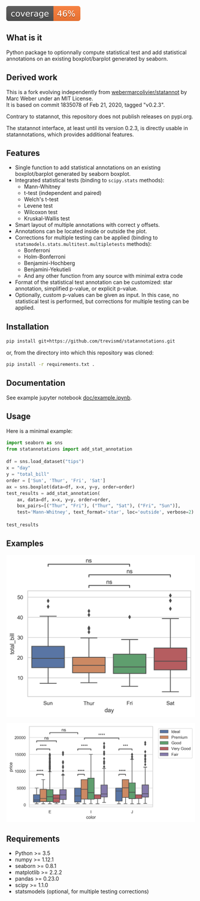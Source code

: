 ![coverage](./coverage.svg)

## What is it

Python package to optionnally compute statistical test and add statistical
annotations on an existing boxplot/barplot generated by seaborn.

## Derived work

This is a fork evolving independently from
[webermarcolivier/statannot](https://github.com/webermarcolivier/statannot)
by Marc Weber under an MIT License.  
It is based on commit 1835078 of Feb 21, 2020, tagged "v0.2.3".  

Contrary to statannot, this repository does not publish releases on pypi.org.

The statannot interface, at least until its version 0.2.3, is directly usable in
statannotations, which provides additional features.

## Features

- Single function to add statistical annotations on an existing boxplot/barplot
  generated by seaborn boxplot.
- Integrated statistical tests (binding to `scipy.stats` methods):
    - Mann-Whitney
    - t-test (independent and paired)
    - Welch's t-test
    - Levene test
    - Wilcoxon test
    - Kruskal-Wallis test
- Smart layout of multiple annotations with correct y offsets.
- Annotations can be located inside or outside the plot.
- Corrections for multiple testing can be applied
  (binding to `statsmodels.stats.multitest.multipletests` methods):
    - Bonferroni
    - Holm-Bonferroni
    - Benjamini-Hochberg
    - Benjamini-Yekutieli
    - And any other function from any source with minimal extra code
- Format of the statistical test annotation can be customized:
      star annotation, simplified p-value, or explicit p-value.
- Optionally, custom p-values can be given as input.
      In this case, no statistical test is performed, but corrections for
      multiple testing can be applied.

## Installation

```bash
pip install git+https://github.com/trevismd/statannotations.git
```
or, from the directory into which this repository was cloned:

```bash
pip install -r requirements.txt .
```

## Documentation

See example jupyter notebook [doc/example.ipynb](`doc/example.ipynb).

## Usage

Here is a minimal example:

```python
import seaborn as sns
from statannotations import add_stat_annotation

df = sns.load_dataset("tips")
x = "day"
y = "total_bill"
order = ['Sun', 'Thur', 'Fri', 'Sat']
ax = sns.boxplot(data=df, x=x, y=y, order=order)
test_results = add_stat_annotation(
    ax, data=df, x=x, y=y, order=order,
    box_pairs=[("Thur", "Fri"), ("Thur", "Sat"), ("Fri", "Sun")],
    test='Mann-Whitney', text_format='star', loc='outside', verbose=2)

test_results
```

## Examples

![Example 1](doc/example_non-hue_outside.png)

![Example 2](doc/example_hue_layout.png)

## Requirements

+ Python >= 3.5
+ numpy >= 1.12.1
+ seaborn >= 0.8.1
+ matplotlib >= 2.2.2
+ pandas >= 0.23.0
+ scipy >= 1.1.0
+ statsmodels (optional, for multiple testing corrections)
